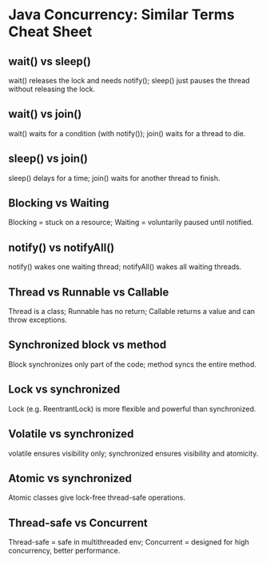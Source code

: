 # Java Concurrency: Similar Terms Cheat Sheet

## wait() vs sleep()
wait() releases the lock and needs notify(); sleep() just pauses the thread without releasing the lock.

## wait() vs join()
wait() waits for a condition (with notify()); join() waits for a thread to die.

## sleep() vs join()
sleep() delays for a time; join() waits for another thread to finish.

## Blocking vs Waiting
Blocking = stuck on a resource; Waiting = voluntarily paused until notified.

## notify() vs notifyAll()
notify() wakes one waiting thread; notifyAll() wakes all waiting threads.

## Thread vs Runnable vs Callable
Thread is a class; Runnable has no return; Callable returns a value and can throw exceptions.

## Synchronized block vs method
Block synchronizes only part of the code; method syncs the entire method.

## Lock vs synchronized
Lock (e.g. ReentrantLock) is more flexible and powerful than synchronized.

## Volatile vs synchronized
volatile ensures visibility only; synchronized ensures visibility and atomicity.

## Atomic vs synchronized
Atomic classes give lock-free thread-safe operations.

## Thread-safe vs Concurrent
Thread-safe = safe in multithreaded env; Concurrent = designed for high concurrency, better performance.

